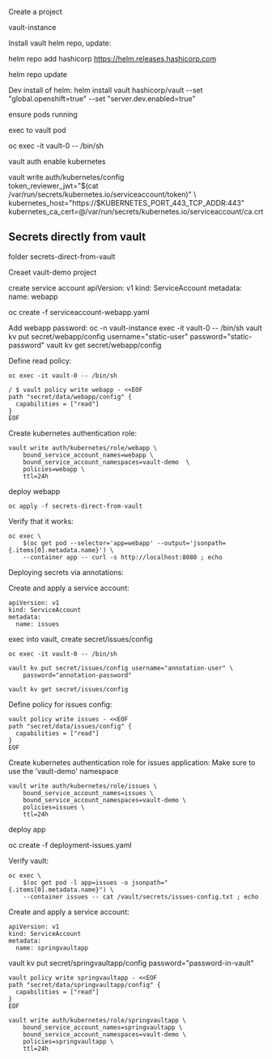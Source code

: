 Create a project 

vault-instance

Install vault helm repo, update: 

helm repo add hashicorp https://helm.releases.hashicorp.com

helm repo update


Dev install of helm: 
helm install vault hashicorp/vault --set "global.openshift=true" --set "server.dev.enabled=true"

ensure pods running

exec to vault pod

oc exec -it vault-0 -- /bin/sh

vault auth enable kubernetes

vault write auth/kubernetes/config \
    token_reviewer_jwt="$(cat /var/run/secrets/kubernetes.io/serviceaccount/token)" \
    kubernetes_host="https://$KUBERNETES_PORT_443_TCP_ADDR:443" \
    kubernetes_ca_cert=@/var/run/secrets/kubernetes.io/serviceaccount/ca.crt

## Secrets directly from vault
folder secrets-direct-from-vault

Creaet vault-demo project

create service account
apiVersion: v1
kind: ServiceAccount
metadata:
  name: webapp

oc create -f serviceaccount-webapp.yaml

Add webapp password: 
oc -n vault-instance exec -it vault-0 -- /bin/sh
vault kv put secret/webapp/config username="static-user" password="static-password"
vault kv get secret/webapp/config

Define read policy: 

`oc exec -it vault-0 -- /bin/sh`
```
/ $ vault policy write webapp - <<EOF
path "secret/data/webapp/config" {
  capabilities = ["read"]
}
EOF
```



Create kubernetes authentication role: 

```
vault write auth/kubernetes/role/webapp \
    bound_service_account_names=webapp \
    bound_service_account_namespaces=vault-demo  \
    policies=webapp \
    ttl=24h
```

deploy webapp 

`oc apply -f secrets-direct-from-vault`

Verify that it works: 

```
oc exec \
    $(oc get pod --selector='app=webapp' --output='jsonpath={.items[0].metadata.name}') \
    --container app -- curl -s http://localhost:8080 ; echo
```


Deploying secrets via annotations: 

Create and apply a service account: 
```
apiVersion: v1
kind: ServiceAccount
metadata:
  name: issues
```

exec into vault, create secret/issues/config 

`oc exec -it vault-0 -- /bin/sh`

```
vault kv put secret/issues/config username="annotation-user" \
    password="annotation-password"

vault kv get secret/issues/config
```


Define policy for issues config: 

```
vault policy write issues - <<EOF
path "secret/data/issues/config" {
  capabilities = ["read"]
}
EOF
```


Create kubernetes authentication role for issues application: 
Make sure to use the 'vault-demo' namespace

```
vault write auth/kubernetes/role/issues \
    bound_service_account_names=issues \
    bound_service_account_namespaces=vault-demo \
    policies=issues \
    ttl=24h
```

deploy app

oc create -f deployment-issues.yaml

Verify vault: 
```
oc exec \
    $(oc get pod -l app=issues -o jsonpath="{.items[0].metadata.name}") \
    --container issues -- cat /vault/secrets/issues-config.txt ; echo
```

Create and apply a service account: 
```
apiVersion: v1
kind: ServiceAccount
metadata:
  name: springvaultapp
```

vault kv put secret/springvaultapp/config password="password-in-vault"

```
vault policy write springvaultapp - <<EOF
path "secret/data/springvaultapp/config" {
  capabilities = ["read"]
}
EOF
```

```
vault write auth/kubernetes/role/springvaultapp \
    bound_service_account_names=springvaultapp \
    bound_service_account_namespaces=vault-demo \
    policies=springvaultapp \
    ttl=24h
```